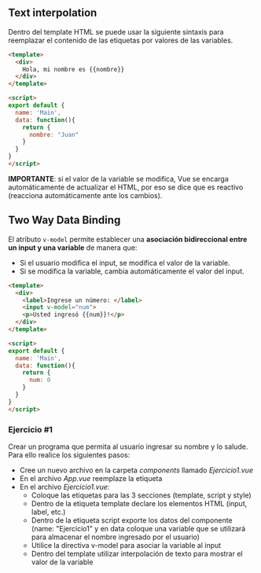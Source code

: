 
## Text interpolation

Dentro del template HTML se puede usar la siguiente sintaxis para reemplazar el contenido de las etiquetas por valores de las variables.

```html
<template>
  <div>
    Hola, mi nombre es {{nombre}}
  </div>
</template>

<script>
export default {
  name: 'Main',
  data: function(){
    return {
      nombre: "Juan"
    }
  }
}
</script>
```

**IMPORTANTE**: si el valor de la variable se modifica, Vue se encarga automáticamente de actualizar el HTML, por eso se dice que es reactivo (reacciona automáticamente ante los cambios).

## Two Way Data Binding

El atributo ```v-model``` permite establecer una **asociación bidireccional entre un input y una variable** de manera que:

* Si el usuario modifica el input, se modifica el valor de la variable.
* Si se modifica la variable, cambia automáticamente el valor del input.

```html
<template>
  <div>
  	<label>Ingrese un número: </label>
  	<input v-model="num">
  	<p>Usted ingresó {{num}}!</p>
  </div>
</template>

<script>
export default {
  name: 'Main',
  data: function(){
    return {
      num: 0
    }
  }
}
</script>
```

### Ejercicio #1
Crear un programa que permita al usuario ingresar su nombre y lo salude.
Para ello realice los siguientes pasos:

* Cree un nuevo archivo en la carpeta *components* llamado *Ejercicio1.vue*
* En el archivo *App.vue* reemplaze la etiqueta <Ejercicio1 />
* En el archivo *Ejercicio1.vue*:
	- Coloque las etiquetas para las 3 secciones (template, script y style)
	- Dentro de la etiqueta template declare los elementos HTML (input, label, etc.)
	- Dentro de la etiqueta script exporte los datos del componente (name: "Ejercicio1" y en data coloque una variable que se utilizará para almacenar el nombre ingresado por el usuario)
	- Utilice la directiva v-model para asociar la variable al input
	- Dentro del template utilizar interpolación de texto para mostrar el valor de la variable
